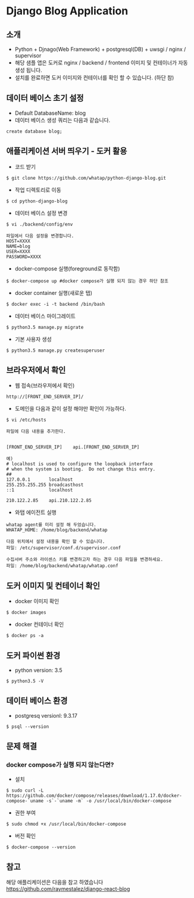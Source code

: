 # Django Blog Application

## 소개
- Python + Djnago(Web Framework) + postgresql(DB) + uwsgi / nginx / supervisor
- 해당 샘플 앱은 도커로 nginx / backend / frontend 이미지 및 컨테이너가 자동 생성 됩니다.
- 설치를 완료하면 도커 이미지와 컨테이너를 확인 할 수 있습니다. (하단 참)

## 데이터 베이스 초기 설정
- Default DatabaseName: blog
- 데이터 베이스 생성 쿼리는 다음과 같습니다.
```
create database blog;
```

## 애플리케이션 서버 띄우기 - 도커 활용
- 코드 받기
```
$ git clone https://github.com/whatap/python-django-blog.git
```

- 작업 디렉토리로 이동
```
$ cd python-django-blog
```

- 데이터 베이스 설정 변경
```
$ vi ./backend/config/env

파일에서 다음 설정을 변경합니다.
HOST=XXXX
NAME=blog
USER=XXXX
PASSWORD=XXXX
```

- docker-compose 실행(foreground로 동작함)
```
$ docker-compose up #docker compose가 실행 되지 않는 경우 하단 참조
```

- docker container 실행(새로운 탭)
```
$ docker exec -i -t backend /bin/bash
```

- 데이터 베이스 마이그레이트
```
$ python3.5 manage.py migrate
```

- 기본 사용자 생성
```
$ python3.5 manage.py createsuperuser
```


## 브라우저에서 확인

- 웹 접속(브라우저에서 확인)
```
http://[FRONT_END_SERVER_IP]/
```

- 도메인을 다음과 같이 설정 해야만 확인이 가능하다.
```
$ vi /etc/hosts

파일에 다음 내용을 추가한다.


[FRONT_END_SERVER_IP]    api.[FRONT_END_SERVER_IP]
```

```
예)
# localhost is used to configure the loopback interface
# when the system is booting.  Do not change this entry.
##
127.0.0.1       localhost
255.255.255.255 broadcasthost
::1             localhost

210.122.2.85    api.210.122.2.85

```


- 와탭 에이전트 실행
```
whatap agent를 미리 설정 해 두었습니다.
WHATAP_HOME: /home/blog/backend/whatap

다음 위치에서 설정 내용을 확인 할 수 있습니다.
파일: /etc/supervisor/conf.d/supervisor.conf

수집서버 주소와 라이센스 키를 변경하고자 하는 경우 다음 파일을 변경하세요.
파일: /home/blog/backend/whatap/whatap.conf
```

## 도커 이미지 및 컨테이너 확인
- docker 이미지 확인
```
$ docker images
```

- docker 컨테이너 확인
```
$ docker ps -a
```

## 도커 파이썬 환경
- python version: 3.5
```
$ python3.5 -V
```

## 데이터 베이스 환경
- postgresq versionl: 9.3.17
```
$ psql --version
```

## 문제 해결

### docker compose가 실행 되지 않는다면?

- 설치
```
$ sudo curl -L https://github.com/docker/compose/releases/download/1.17.0/docker-compose-`uname -s`-`uname -m` -o /usr/local/bin/docker-compose
```

- 권한 부여
```
$ sudo chmod +x /usr/local/bin/docker-compose
```

- 버전 확인
```
$ docker-compose --version
```


## 참고
해당 애플리케이션은 다음을 참고 하였습니다
https://github.com/raymestalez/django-react-blog

